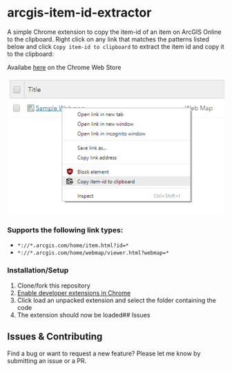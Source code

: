 # arcgis-item-id-extractor
A simple Chrome extension to copy the item-id of an item on ArcGIS Online to the clipboard. Right click on any link that matches the patterns listed below and click `Copy item-id to clipboard` to extract the item id and copy it to the clipboard:

Availabe [here](https://chrome.google.com/webstore/detail/arcgis-item-id-extractor/mlelopenabdjdleeijfiakmddpponpol) on the Chrome Web Store

![Example Usage](example.png)

### Supports the following link types:
 -  `*://*.arcgis.com/home/item.html?id=*`
 -  `*://*.arcgis.com/home/webmap/viewer.html?webmap=*`
 
### Installation/Setup

1. Clone/fork this repository
2. [Enable developer extensions in Chrome](https://developer.chrome.com/extensions/faq#faq-dev-01)
3. Click load an unpacked extension and select the folder containing the code
4. The extension should now be loaded## Issues

## Issues & Contributing

Find a bug or want to request a new feature?  Please let me know by submitting an issue or a PR.
